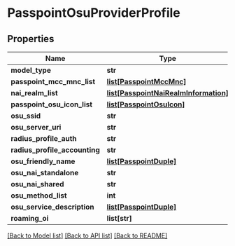 # PasspointOsuProviderProfile

## Properties
Name | Type | Description | Notes
------------ | ------------- | ------------- | -------------
**model_type** | **str** |  | [optional] 
**passpoint_mcc_mnc_list** | [**list[PasspointMccMnc]**](PasspointMccMnc.md) |  | [optional] 
**nai_realm_list** | [**list[PasspointNaiRealmInformation]**](PasspointNaiRealmInformation.md) |  | [optional] 
**passpoint_osu_icon_list** | [**list[PasspointOsuIcon]**](PasspointOsuIcon.md) |  | [optional] 
**osu_ssid** | **str** |  | [optional] 
**osu_server_uri** | **str** |  | [optional] 
**radius_profile_auth** | **str** |  | [optional] 
**radius_profile_accounting** | **str** |  | [optional] 
**osu_friendly_name** | [**list[PasspointDuple]**](PasspointDuple.md) |  | [optional] 
**osu_nai_standalone** | **str** |  | [optional] 
**osu_nai_shared** | **str** |  | [optional] 
**osu_method_list** | **int** |  | [optional] 
**osu_service_description** | [**list[PasspointDuple]**](PasspointDuple.md) |  | [optional] 
**roaming_oi** | **list[str]** |  | [optional] 

[[Back to Model list]](../README.md#documentation-for-models) [[Back to API list]](../README.md#documentation-for-api-endpoints) [[Back to README]](../README.md)

